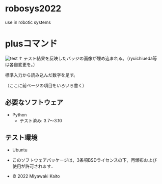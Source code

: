 # robosys2022
use in robotic systems

# plusコマンド
![test](https://github.com/MiyawakiKaito/robosys2022/actions/workflows/test.yml/badge.svg)
↑ テスト結果を反映したバッジの画像が埋め込まれる。（ryuichiueda等は各自変更を。）

標準入力から読み込んだ数字を足す。

（ここに前ページの項目をいろいろ書く）

## 必要なソフトウェア
* Python
  * テスト済み: 3.7〜3.10

## テスト環境
* Ubuntu

* このソフトウェアパッケージは，3条項BSDライセンスの下，再頒布および使用が許可されます．
* © 2022 Miyawaki Kaito

   
